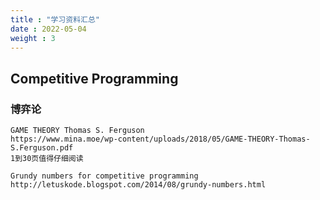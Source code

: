 ```yaml
---
title : "学习资料汇总"
date : 2022-05-04
weight : 3
---
```


## Competitive Programming

### 博弈论

```
GAME THEORY Thomas S. Ferguson
https://www.mina.moe/wp-content/uploads/2018/05/GAME-THEORY-Thomas-S.Ferguson.pdf
1到30页值得仔细阅读
```

```
Grundy numbers for competitive programming
http://letuskode.blogspot.com/2014/08/grundy-numbers.html
```

